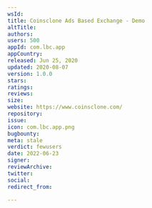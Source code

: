 ```yaml
---
wsId: 
title: Coinsclone Ads Based Exchange - Demo
altTitle: 
authors: 
users: 500
appId: com.lbc.app
appCountry: 
released: Jun 25, 2020
updated: 2020-08-07
version: 1.0.0
stars: 
ratings: 
reviews: 
size: 
website: https://www.coinsclone.com/
repository: 
issue: 
icon: com.lbc.app.png
bugbounty: 
meta: stale
verdict: fewusers
date: 2022-06-23
signer: 
reviewArchive: 
twitter: 
social: 
redirect_from: 

---
```


